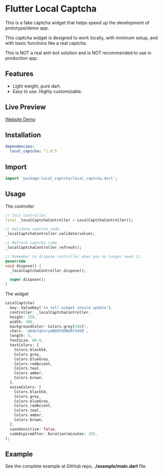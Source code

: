 # Flutter Local Captcha

This is a fake captcha widget that helps speed up the development of prototype/demo app.

This captcha widget is designed to work locally, with minimum setup, and with basic functions like a real captcha.

This is NOT a real anti-bot solution and is NOT recommended to use in production app.

## Features
- Light weight, pure dart.
- Easy to use. Highly customizable.

## Live Preview
[Website Demo](https://kcflutterlocalcaptcha.surge.sh)

## Installation

```yaml
dependencies:
  local_captcha: ^1.0.5
```

## Import

```dart
import 'package:local_captcha/local_captcha.dart';
```

## Usage

The controller

```dart
// Init controller.
final _localCaptchaController = LocalCaptchaController();

// Validate captcha code.
_localCaptchaController.validate(value);

// Refresh captcha code.
_localCaptchaController.refresh();

// Remember to dispose controller when you no longer need it.
@override
void dispose() {
  _localCaptchaController.dispose();

  super.dispose();
}
```

The widget

```dart
LocalCaptcha(
  key: ValueKey('to tell widget should update'),
  controller: _localCaptchaController,
  height: 150,
  width: 300,
  backgroundColor: Colors.grey[100]!,
  chars: 'abdefghnryABDEFGHNQRY3468',
  length: 5,
  fontSize: 80.0,
  textColors: [
    Colors.black54,
    Colors.grey,
    Colors.blueGrey,
    Colors.redAccent,
    Colors.teal,
    Colors.amber,
    Colors.brown,
  ],
  noiseColors: [
    Colors.black54,
    Colors.grey,
    Colors.blueGrey,
    Colors.redAccent,
    Colors.teal,
    Colors.amber,
    Colors.brown,
  ],
  caseSensitive: false,
  codeExpireAfter: Duration(minutes: 10),
);
```

## Example

See the complete example at GitHub repo, **./example/main.dart** file.
